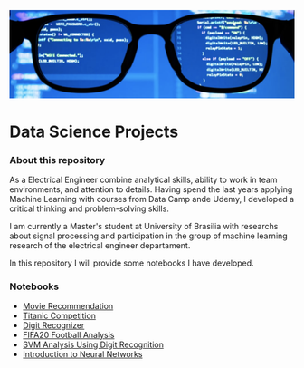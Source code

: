 ![ ](https://github.com/luizgontijo/DataScience_Projects/blob/master/img/banner_datascience.png)

# Data Science Projects
### About this repository

As a Electrical Engineer combine analytical skills, ability to work in team environments, and attention to details. Having spend the last years applying Machine Learning with courses from Data Camp ande Udemy, I developed a critical thinking and problem-solving skills.

I am currently a Master's student at University of Brasilia with researchs about signal processing and 
participation in the group of machine learning research of the electrical engineer departament. 

In this repository I will provide some notebooks I have developed.

### Notebooks
- [Movie Recommendation](https://github.com/luizgontijo/DataScience_Projects/blob/master/movie-recommendation.ipynb/)
- [Titanic Competition](https://github.com/luizgontijo/DataScience_Projects/blob/master/titanic_competition.ipynb)
- [Digit Recognizer](https://github.com/luizgontijo/DataScience_Projects/blob/master/Digit_Recognizer_competition.ipynb)
- [FIFA20 Football Analysis](https://github.com/luizgontijo/DataScience_Projects/blob/master/fifa20_football_analysis.ipynb)
- [SVM Analysis Using Digit Recognition](https://github.com/luizgontijo/DataScience_Projects/blob/master/SVM_analysis_using_digt_recognition.ipynb)
- [Introduction to Neural Networks](https://github.com/luizgontijo/DataScience_Projects/blob/master/introduction_to_neural_networks.ipynb)
